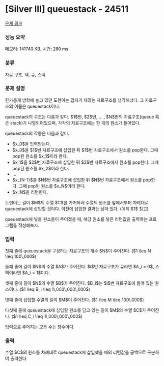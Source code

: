 # [Silver III] queuestack - 24511 

[문제 링크](https://www.acmicpc.net/problem/24511) 

### 성능 요약

메모리: 141740 KB, 시간: 280 ms

### 분류

자료 구조, 덱, 큐, 스택

### 문제 설명

<p>한가롭게 방학에 놀고 있던 도현이는 갑자기 재밌는 자료구조를 생각해냈다. 그 자료구조의 이름은 queuestack이다.</p>

<p>queuestack의 구조는 다음과 같다. $1$번, $2$번, ... , $N$번의 자료구조(queue 혹은 stack)가 나열되어있으며, 각각의 자료구조에는 한 개의 원소가 들어있다.</p>

<p>queuestack의 작동은 다음과 같다.</p>

<ul>
	<li>$x_0$을 입력받는다.</li>
	<li>$x_0$을 $1$번 자료구조에 삽입한 뒤 $1$번 자료구조에서 원소를 pop한다. 그때 pop된 원소를 $x_1$이라 한다.</li>
	<li>$x_1$을 $2$번 자료구조에 삽입한 뒤 $2$번 자료구조에서 원소를 pop한다. 그때 pop된 원소를 $x_2$이라 한다.</li>
	<li>...</li>
	<li>$x_{N-1}$을 $N$번 자료구조에 삽입한 뒤 $N$번 자료구조에서 원소를 pop한다. 그때 pop된 원소를 $x_N$이라 한다.</li>
	<li>$x_N$을 리턴한다.</li>
</ul>

<p>도현이는 길이 $M$의 수열 $C$를 가져와서 수열의 원소를 앞에서부터 차례대로 queuestack에 삽입할 것이다. 이전에 삽입한 결과는 남아 있다. (예제 $1$ 참고)</p>

<p>queuestack에 넣을 원소들이 주어졌을 때, 해당 원소를 넣은 리턴값을 출력하는 프로그램을 작성해보자.</p>

### 입력 

 <p>첫째 줄에 queuestack을 구성하는 자료구조의 개수 $N$이 주어진다. ($1 \leq N \leq 100\,000$)</p>

<p>둘째 줄에 길이 $N$의 수열 $A$가 주어진다. $i$번 자료구조가 큐라면 $A_i = 0$, 스택이라면 $A_i = 1$이다.</p>

<p>셋째 줄에 길이 $N$의 수열 $B$가 주어진다. $B_i$는 $i$번 자료구조에 들어 있는 원소이다. ($1 \leq B_i \leq 1\,000\,000\,000$)</p>

<p>넷째 줄에 삽입할 수열의 길이 $M$이 주어진다. ($1 \leq M \leq 100\,000$)</p>

<p>다섯째 줄에 queuestack에 삽입할 원소를 담고 있는 길이 $M$의 수열 $C$가 주어진다. ($1 \leq C_i \leq 1\,000\,000\,000$)</p>

<p>입력으로 주어지는 모든 수는 정수이다.</p>

### 출력 

 <p>수열 $C$의 원소를 차례대로 queuestack에 삽입했을 때의 리턴값을 공백으로 구분하여 출력한다.</p>

